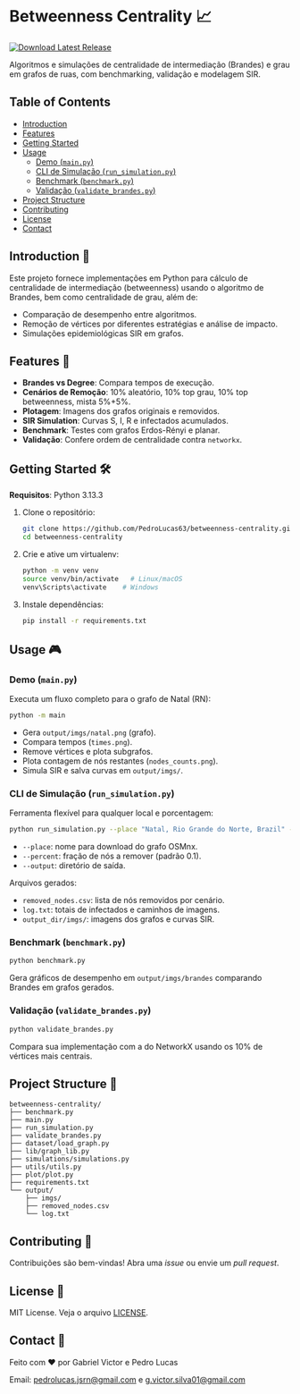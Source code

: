 # Betweenness Centrality 📈

[![Download Latest Release](https://img.shields.io/badge/Download-Latest%20Release-brightgreen)](https://github.com/PedroLucas63/betweenness-centrality/releases)

Algoritmos e simulações de centralidade de intermediação (Brandes) e grau em grafos de ruas, com benchmarking, validação e modelagem SIR.

## Table of Contents

- [Introduction](#introduction)
- [Features](#features)
- [Getting Started](#getting-started)
- [Usage](#usage)
  - [Demo (`main.py`)](#demo-mainpy)
  - [CLI de Simulação (`run_simulation.py`)](#cli-de-simulacao-runsimulationpy)
  - [Benchmark (`benchmark.py`)](#benchmark-benchmarkpy)
  - [Validação (`validate_brandes.py`)](#validacao-validate_brandespy)
- [Project Structure](#project-structure)
- [Contributing](#contributing)
- [License](#license)
- [Contact](#contact)

## Introduction 🚀

Este projeto fornece implementações em Python para cálculo de centralidade de intermediação (betweenness) usando o algoritmo de Brandes, bem como centralidade de grau, além de:

- Comparação de desempenho entre algoritmos.
- Remoção de vértices por diferentes estratégias e análise de impacto.
- Simulações epidemiológicas SIR em grafos.

## Features 🌟

- **Brandes vs Degree**: Compara tempos de execução.
- **Cenários de Remoção**: 10% aleatório, 10% top grau, 10% top betweenness, mista 5%+5%.
- **Plotagem**: Imagens dos grafos originais e removidos.
- **SIR Simulation**: Curvas S, I, R e infectados acumulados.
- **Benchmark**: Testes com grafos Erdos-Rényi e planar.
- **Validação**: Confere ordem de centralidade contra `networkx`.

## Getting Started 🛠️

**Requisitos**: Python 3.13.3

1. Clone o repositório:

   ```bash
   git clone https://github.com/PedroLucas63/betweenness-centrality.git
   cd betweenness-centrality
   ```

2. Crie e ative um virtualenv:

   ```bash
   python -m venv venv
   source venv/bin/activate   # Linux/macOS
   venv\Scripts\activate    # Windows
   ```

3. Instale dependências:

   ```bash
   pip install -r requirements.txt
   ```

## Usage 🎮

### Demo (`main.py`)

Executa um fluxo completo para o grafo de Natal (RN):

```bash
python -m main
```

- Gera `output/imgs/natal.png` (grafo).
- Compara tempos (`times.png`).
- Remove vértices e plota subgrafos.
- Plota contagem de nós restantes (`nodes_counts.png`).
- Simula SIR e salva curvas em `output/imgs/`.

### CLI de Simulação (`run_simulation.py`)

Ferramenta flexível para qualquer local e porcentagem:

```bash
python run_simulation.py --place "Natal, Rio Grande do Norte, Brazil" --percent 0.1 --output resultado
```

- `--place`: nome para download do grafo OSMnx.
- `--percent`: fração de nós a remover (padrão 0.1).
- `--output`: diretório de saída.

Arquivos gerados:

- `removed_nodes.csv`: lista de nós removidos por cenário.
- `log.txt`: totais de infectados e caminhos de imagens.
- `output_dir/imgs/`: imagens dos grafos e curvas SIR.

### Benchmark (`benchmark.py`)

```bash
python benchmark.py
```

Gera gráficos de desempenho em `output/imgs/brandes` comparando Brandes em grafos gerados.

### Validação (`validate_brandes.py`)

```bash
python validate_brandes.py
```

Compara sua implementação com a do NetworkX usando os 10% de vértices mais centrais.

## Project Structure 📁

```
betweenness-centrality/
├── benchmark.py
├── main.py
├── run_simulation.py
├── validate_brandes.py
├── dataset/load_graph.py
├── lib/graph_lib.py
├── simulations/simulations.py
├── utils/utils.py
├── plot/plot.py
├── requirements.txt
└── output/
    ├── imgs/
    ├── removed_nodes.csv
    └── log.txt
```

## Contributing 🤝

Contribuições são bem-vindas! Abra uma *issue* ou envie um *pull request*.

## License 📄

MIT License. Veja o arquivo [LICENSE](LICENSE).

## Contact 📧

Feito com ❤️ por Gabriel Victor e Pedro Lucas

Email: pedrolucas.jsrn@gmail.com e g.victor.silva01@gmail.com
